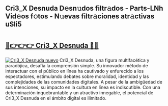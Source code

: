 ## Cri3_X Desnuda D𝚎sn𝚞dos filtr𝚊dos - Parts-LNh Vid𝚎os f𝚘tos - N𝚞evas filtr𝚊ciones atr𝚊ctivas uSli5

# <h2><a href="http://mbdmt2k.tromn.icu/?c=Cri3_X+Desnuda">🔗👉👉👉 Cri3_X Desnuda 🔗🔗</a></h2>

[![Cri3_X Desnuda nuevo](https://i.imgur.com/pEAQMta.gif)](http://mbdmt2k.tromn.icu/?c=Cri3_X+Desnuda)
Cri3_X Desnuda, una figura multifacética y paradójica, desafía la comprensión simple. Su innovador método de interactuar con el público en línea ha cautivado y enfurecido a los espectadores, estimulando debates sobre moralidad, identidad y las complejidades de las comunidades digitales. A pesar de la ambigüedad de sus intenciones, su impacto en la cultura en línea es indiscutible. Con una determinación inquebrantable y un atractivo innegable, el potencial de Cri3_X Desnuda en el ámbito digital es ilimitado.
